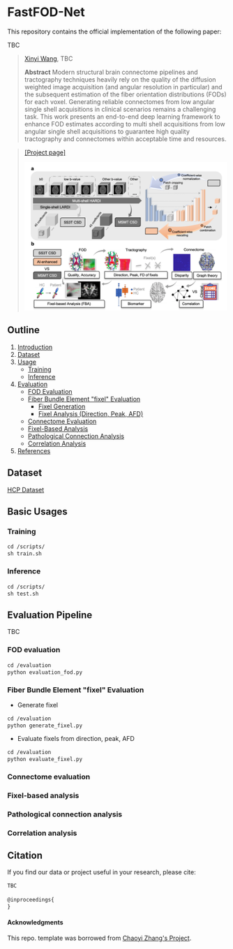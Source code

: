 # FastFOD-Net


This repository contains the official implementation of the following paper:

>
TBC
>
> [Xinyi Wang](https://scholar.google.com/citations?user=_uPPBqUAAAAJ&hl=en), TBC
>
>
> **Abstract** 
> Modern structural brain connectome pipelines and tractography techniques heavily rely on the quality of the diffusion weighted image acquisition (and angular resolution in particular) and the subsequent estimation of the fiber orientation distributions (FODs) for each voxel. Generating reliable connectomes from low angular single shell acquisitions in clinical scenarios remains a challenging task. This work presents an end-to-end deep learning framework to enhance FOD estimates according to multi shell acquisitions from low angular single shell acquisitions to guarantee high quality tractography and connectomes within acceptable time and resources.
<!-- > ![image](https://user-images.githubusercontent.com/39485479/227234185-074da035-f4f9-4e12-bd3e-e5070167ba74.png) -->
>
> 

> [[Project page]](https://fastfodnet.github.io/)
>
> ![FastFOD-Net](./teaser.png)

## Outline
1. [Introduction](#fastfod-net)  
2. [Dataset](#dataset)  
3. [Usage](#usage)  
   - [Training](#training)  
   - [Inference](#inference)  
4. [Evaluation](#evaluation)  
   - [FOD Evaluation](#fod-evaluation)  
   - [Fiber Bundle Element "fixel" Evaluation](#fiber-bundle-element-fixel-evaluation)  
      - [Fixel Generation](#generate-fixel)  
      - [Fixel Analysis (Direction, Peak, AFD)](#fixel-analysis-direction-peak-afd)  
   - [Connectome Evaluation](#connectome-evaluation)  
   - [Fixel-Based Analysis](#fixel-based-analysis)  
   - [Pathological Connection Analysis](#pathological-connection-analysis)  
   - [Correlation Analysis](#correlation-analysis)  
5. [References](#references)  

   
## Dataset
[HCP Dataset](https://www.humanconnectome.org/)

## Basic Usages
### **Training**
```
cd /scripts/
sh train.sh
```

### **Inference**
```
cd /scripts/
sh test.sh
```


## Evaluation Pipeline
TBC

### FOD evaluation
```
cd /evaluation
python evaluation_fod.py
```
### Fiber Bundle Element "fixel" Evaluation
- Generate fixel
```
cd /evaluation
python generate_fixel.py
```
- Evaluate fixels from direction, peak, AFD
```
cd /evaluation
python evaluate_fixel.py
```
### Connectome evaluation
### Fixel-based analysis
### Pathological connection analysis
### Correlation analysis


## Citation

If you find our data or project useful in your research, please cite:

```
TBC

@inproceedings{
}
```
#### Acknowledgments
This repo. template was borrowed from [Chaoyi Zhang's Project](https://github.com/chaoyivision/SGGpoint). 

